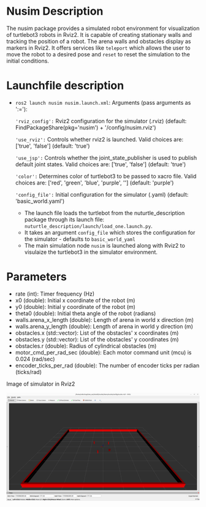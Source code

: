 # Nusim  Description
The nusim package provides a simulated robot environment for visualization of turtlebot3 robots in Rviz2. It is capable of creating stationary walls and tracking the position of a robot. The arena walls and obstacles display as markers in Rviz2. It offers services like `teleport` which allows the user to move the robot to a desired pose and `reset` to reset the simulation to the initial conditions.

# Launchfile description
- `ros2 launch nusim nusim.launch.xml`:
  Arguments (pass arguments as '<name>:=<value>'):

    `'rviz_config':`
        Rviz2 configuration for the simulator (.rviz)
        (default: FindPackageShare(pkg='nusim') + '/config/nusim.rviz')

    `'use_rviz':`
        Controls whether rviz2 is launched. Valid choices are: ['true', 'false']
        (default: 'true')

    `'use_jsp':`
        Controls whether the joint_state_publisher is used to publish default joint states. Valid choices are: ['true', 'false']
        (default: 'true')

    `'color':`
        Determines color of turtlebot3 to be passed to xacro file. Valid choices are: ['red', 'green', 'blue', 'purple', '']
        (default: 'purple')

    `'config_file':`
        Initial configuration for the simulator (.yaml)
        (default: 'basic_world.yaml')

    * The launch file loads the turtlebot from the nuturtle_description package through its launch file:
      `nuturtle_description/launch/load_one.launch.py`.
    * It takes an argument `config_file` which stores the configuration for the simulator - defaults to  `basic_world_yaml` 
    * The main simulation node `nusim` is launched along with Rviz2 to visulaize the turtlebot3 in the simulator environment.
  
# Parameters
* rate (int): Timer frequency (Hz)
* x0 (double): Initial x coordinate of the robot (m)
* y0 (double): Initial y coordinate of the robot (m)
* theta0 (double): Initial theta angle of the robot (radians)
* walls.arena_x_length (double): Length of arena in world x direction (m)
* walls.arena_y_length (double): Length of arena in world y direction (m)
* obstacles.x (std::vector<double>): List of the obstacles' x coordinates (m)
* obstacles.y (std::vector<double>): List of the obstacles' y coordinates (m)
* obstacles.r (double): Radius of cylindrical obstacles (m)
* motor_cmd_per_rad_sec (double): Each motor command unit (mcu) is 0.024 (rad/sec)
* encoder_ticks_per_rad (double): The number of encoder ticks per radian (ticks/rad)
  
Image of simulator in Rviz2

![](images/nusim1.png)